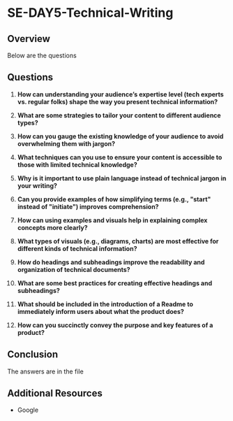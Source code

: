 # SE-DAY5-Technical-Writing
## Overview
Below are the questions

## Questions

 1. **How can understanding your audience’s expertise level (tech experts vs. regular folks) shape the way you present technical information?**

 2. **What are some strategies to tailor your content to different audience types?**

 3. **How can you gauge the existing knowledge of your audience to avoid overwhelming them with jargon?**

 4. **What techniques can you use to ensure your content is accessible to those with limited technical knowledge?**

 5. **Why is it important to use plain language instead of technical jargon in your writing?**

 6. **Can you provide examples of how simplifying terms (e.g., "start" instead of "initiate") improves comprehension?**

7. **How can using examples and visuals help in explaining complex concepts more clearly?**

 8. **What types of visuals (e.g., diagrams, charts) are most effective for different kinds of technical information?**

 9. **How do headings and subheadings improve the readability and organization of technical documents?**

 10. **What are some best practices for creating effective headings and subheadings?**

 11. **What should be included in the introduction of a Readme to immediately inform users about what the product does?**

 12. **How can you succinctly convey the purpose and key features of a product?**

## Conclusion

The answers are in the file 

## Additional Resources

- Google
